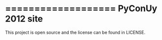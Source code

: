 ===================
PyConUy 2012 site
===================


This project is open source and the license can be found in LICENSE.
